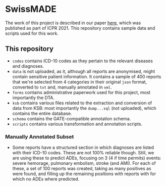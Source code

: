 # SwissMADE

The work of this project is described in our paper [here](https://www.overleaf.com/read/mgwzpcbmrtxc), which was published as part of ICPR 2021. This repository contains sample data and scripts used for this work.

## This repository

* `codes` contains ICD-10 codes as they pertain to the relevant diseases and diagnoses.
* `data` is not uploaded, as it, although all reports are anonymised, might contain sensitive patient information. It contains a sample of 400 reports that we're selected from 4 categories in their original `json` format, converted to `txt` and, manually annotated in `xml`.
* `forms` contains administrative paperwork used for this project, most importantly the DTA.
* `ksb` contains various files related to the extraction and conversion of data from KSB: most importantly the `dump...sql` (not uploaded), which contains the entire database.
* `schema` contains the GATE-compatible annotation schema.
* `scripts` contains various transformation and annotation scripts.



### Manually Annotated Subset

* Some reports have a structured section in which diagnoses are listed with their ICD-10 codes. These are not 100% reliable though. Still, we are using these to predict ADEs, focusing on 3 (4 if time permits) events: severe hemorage, pulmonary embolism, stroke (and AMI). For each of these, a set of 100 reports was created, taking as many positives as were found, and filling up the remaining positions with reports with for which no ADEs where predicted.

